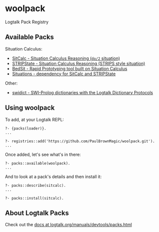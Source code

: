 # woolpack

Logtalk Pack Registry

## Available Packs

Situation Calculus:

- [SitCalc - Situation Calculus Reasoning (`do/2` situation)](https://github.com/PaulBrownMagic/SitCalc)
- [STRIPState - Situation Calculus Reasoning (STRIPS style situation)](https://github.com/PaulBrownMagic/STRIPState)
- [BedSit - Rapid Prototyping tool built on Situation Calculus](https://github.com/PaulBrownMagic/BedSit)
- [Situations - dependency for SitCalc and STRIPState](https://github.com/PaulBrownMagic/Situations)

Other:

- [swidict - SWI-Prolog dictionaries with the Logtalk Dictionary Protocols](https://github.com/PaulBrownMagic/swidict)

## Using woolpack

To add, at your Logtalk REPL:

```logtalk
?- {packs(loader)}.
...

?- registries::add('https://github.com/PaulBrownMagic/woolpack.git').
...
```

Once added, let's see what's in there:

```logtalk
?- packs::available(woolpack).
...
```

And to look at a pack's details and then install it:

```logtalk
?- packs::describe(sitcalc).
...

?- packs::install(sitcalc).
```

## About Logtalk Packs

Check out the [docs at logtalk.org/manuals/devtools/packs.html](https://logtalk.org/manuals/devtools/packs.html)
